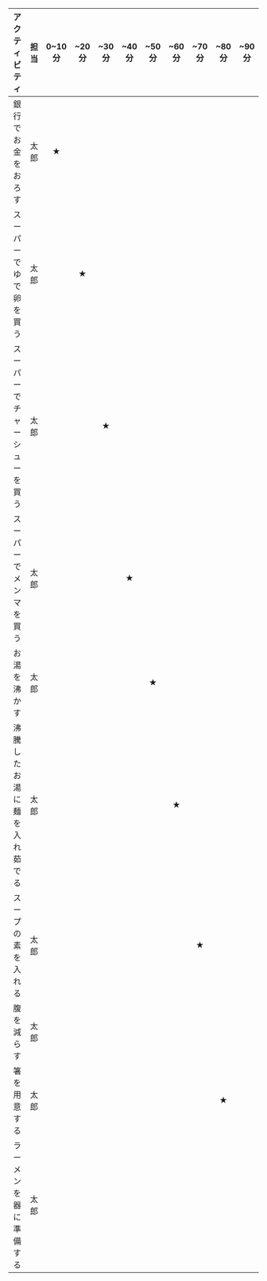 |アクティビティ|担当|0~10分|~20分|~30分|~40分|~50分|~60分|~70分|~80分|~90分|
|:-----------:|:----:|:---:|:---:|:---:|:---:|:---:|:---:|:---:|:---:|:---:|
|銀行でお金をおろす|太郎| ★| | | | | |
|スーパーでゆで卵を買う|太郎| | ★| | | | |
|スーパーでチャーシューを買う|太郎| | | ★| | | |
|スーパーでメンマを買う|太郎| | | |★ | | |
|お湯を沸かす|太郎| | | | |★ | |
|沸騰したお湯に麺を入れ茹でる|太郎| | | | | | ★|
|スープの素を入れる|太郎| | | | | | | ★|
|腹を減らす|太郎| | | | | | |
|箸を用意する|太郎| | | | | | | | ★| 
|ラーメンを器に準備する|太郎|